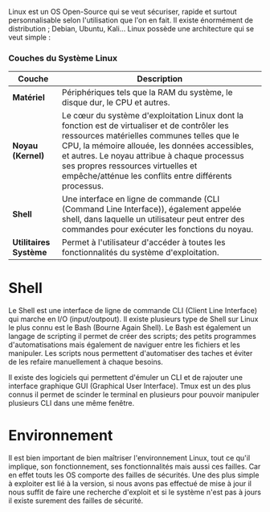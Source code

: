 
Linux est un OS Open-Source qui se veut sécuriser, rapide et surtout personnalisable selon l'utilisation que l'on en fait. Il existe énormément de distribution ; Debian, Ubuntu, Kali...
Linux possède une architecture qui se veut simple :

### Couches du Système Linux

| Couche                  | Description                                                                                                                                                                                                                                                                                                                                   |
| ----------------------- | --------------------------------------------------------------------------------------------------------------------------------------------------------------------------------------------------------------------------------------------------------------------------------------------------------------------------------------------- |
| **Matériel**            | Périphériques tels que la RAM du système, le disque dur, le CPU et autres.                                                                                                                                                                                                                                                                    |
| **Noyau (Kernel)**      | Le cœur du système d'exploitation Linux dont la fonction est de virtualiser et de contrôler les ressources matérielles communes telles que le CPU, la mémoire allouée, les données accessibles, et autres. Le noyau attribue à chaque processus ses propres ressources virtuelles et empêche/atténue les conflits entre différents processus. |
| **Shell**               | Une interface en ligne de commande (CLI (Command Line Interface)), également appelée shell, dans laquelle un utilisateur peut entrer des commandes pour exécuter les fonctions du noyau.                                                                                                                                                      |
| **Utilitaires Système** | Permet à l'utilisateur d'accéder à toutes les fonctionnalités du système d'exploitation.                                                                                                                                                                                                                                                      |


# Shell

Le Shell est une interface de ligne de commande CLI  (Client Line Interface) qui marche en I/O (input/outpout). Il existe plusieurs type de Shell sur Linux le plus connu est le Bash (Bourne Again Shell). Le Bash est également un langage de scripting il permet de créer des scripts; des petits programmes d'automatisations mais également de naviguer entre les fichiers et les manipuler.
Les scripts nous permettent d'automatiser des taches et éviter de les refaire manuellement à chaque besoins.

Il existe des logiciels qui permettent d'émuler un CLI et de rajouter une interface graphique GUI (Graphical User Interface). Tmux est un des plus connus il permet de scinder le terminal en plusieurs pour pouvoir manipuler plusieurs CLI dans une même fenêtre.


# Environnement

Il est bien important de bien maîtriser l'environnement Linux, tout ce qu'il implique, son fonctionnement, ses fonctionnalités mais aussi ces failles. Car en effet touts les OS comporte des failles de sécurités. Une des plus simple à exploiter est lié à la version, si nous avons pas effectué de mise à jour il nous suffit de faire une recherche d'exploit et si le système n'est pas à jours il existe surement des failles de sécurité. 





